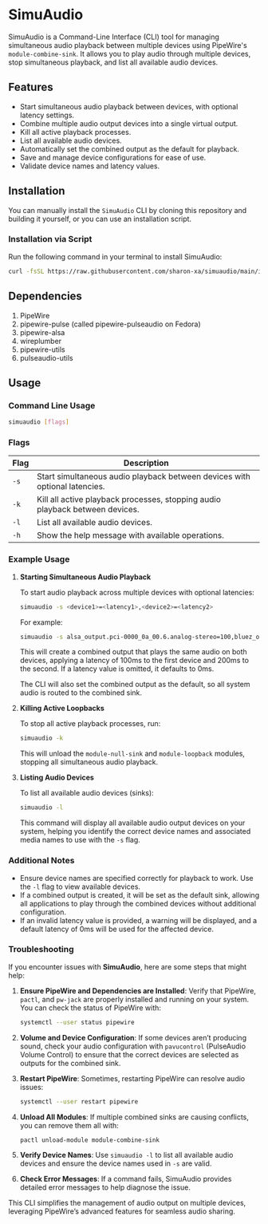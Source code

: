 # SimuAudio

SimuAudio is a Command-Line Interface (CLI) tool for managing simultaneous audio playback between multiple devices using PipeWire's `module-combine-sink`. It allows you to play audio through multiple devices, stop simultaneous playback, and list all available audio devices.

## Features

- Start simultaneous audio playback between devices, with optional latency settings.
- Combine multiple audio output devices into a single virtual output.
- Kill all active playback processes.
- List all available audio devices.
- Automatically set the combined output as the default for playback.
- Save and manage device configurations for ease of use.
- Validate device names and latency values.

## Installation

You can manually install the `SimuAudio` CLI by cloning this repository and building it yourself, or you can use an installation script.

### Installation via Script

Run the following command in your terminal to install SimuAudio:

```bash
curl -fsSL https://raw.githubusercontent.com/sharon-xa/simuaudio/main/install.sh | sudo bash
```

## Dependencies

1. PipeWire
2. pipewire-pulse (called pipewire-pulseaudio on Fedora)
3. pipewire-alsa
4. wireplumber
5. pipewire-utils
6. pulseaudio-utils

## Usage

### Command Line Usage

```bash
simuaudio [flags]
```

### Flags

| Flag | Description                                                                  |
| ---- | ---------------------------------------------------------------------------- |
| `-s` | Start simultaneous audio playback between devices with optional latencies.   |
| `-k` | Kill all active playback processes, stopping audio playback between devices. |
| `-l` | List all available audio devices.                                            |
| `-h` | Show the help message with available operations.                             |

### Example Usage

1. **Starting Simultaneous Audio Playback**

   To start audio playback across multiple devices with optional latencies:

   ```bash
   simuaudio -s <device1>=<latency1>,<device2>=<latency2>
   ```

   For example:

   ```bash
   simuaudio -s alsa_output.pci-0000_0a_00.6.analog-stereo=100,bluez_output.D8_37_3B_09_3D_C0.1=200
   ```

   This will create a combined output that plays the same audio on both devices, applying a latency of 100ms to the first device and 200ms to the second. If a latency value is omitted, it defaults to 0ms.

   The CLI will also set the combined output as the default, so all system audio is routed to the combined sink.

2. **Killing Active Loopbacks**

   To stop all active playback processes, run:

   ```bash
   simuaudio -k
   ```

   This will unload the `module-null-sink` and `module-loopback` modules, stopping all simultaneous audio playback.

3. **Listing Audio Devices**

   To list all available audio devices (sinks):

   ```bash
   simuaudio -l
   ```

   This command will display all available audio output devices on your system, helping you identify the correct device names and associated media names to use with the `-s` flag.

### Additional Notes

- Ensure device names are specified correctly for playback to work. Use the `-l` flag to view available devices.
- If a combined output is created, it will be set as the default sink, allowing all applications to play through the combined devices without additional configuration.
- If an invalid latency value is provided, a warning will be displayed, and a default latency of 0ms will be used for the affected device.

### Troubleshooting

If you encounter issues with **SimuAudio**, here are some steps that might help:

1. **Ensure PipeWire and Dependencies are Installed**: Verify that PipeWire, `pactl`, and `pw-jack` are properly installed and running on your system. You can check the status of PipeWire with:

   ```bash
   systemctl --user status pipewire
   ```

2. **Volume and Device Configuration**: If some devices aren’t producing sound, check your audio configuration with `pavucontrol` (PulseAudio Volume Control) to ensure that the correct devices are selected as outputs for the combined sink.

3. **Restart PipeWire**: Sometimes, restarting PipeWire can resolve audio issues:

   ```bash
   systemctl --user restart pipewire
   ```

4. **Unload All Modules**: If multiple combined sinks are causing conflicts, you can remove them all with:

   ```bash
   pactl unload-module module-combine-sink
   ```

5. **Verify Device Names**: Use `simuaudio -l` to list all available audio devices and ensure the device names used in `-s` are valid.

6. **Check Error Messages**: If a command fails, SimuAudio provides detailed error messages to help diagnose the issue.

This CLI simplifies the management of audio output on multiple devices, leveraging PipeWire’s advanced features for seamless audio sharing.


